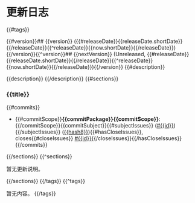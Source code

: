 # 更新日志
{{#tags}}

{{#version}}## {{version}} ({{#releaseDate}}{{releaseDate.shortDate}}{{/releaseDate}}{{^releaseDate}}{{now.shortDate}}{{/releaseDate}}){{/version}}{{^version}}## {{nextVersion}} (Unreleased, {{#releaseDate}}{{releaseDate.shortDate}}{{/releaseDate}}{{^releaseDate}}{{now.shortDate}}{{/releaseDate}}){{/version}}
{{#description}}

{{description}}
{{/description}}
{{#sections}}

### {{title}}

{{#commits}}
- {{#commitScope}}**{{commitPackage}}{{commitScope}}**: {{/commitScope}}{{commitSubject}}{{#subjectIssues}} ([#{{id}}]({{url}})){{/subjectIssues}} ([{{hash8}}]({{commitUrl}})){{#hasCloseIssues}}, closes{{#closeIssues}} [#{{id}}]({{url}}){{/closeIssues}}{{/hasCloseIssues}}
{{/commits}}

{{/sections}}
{{^sections}}

暂无更新说明。

{{/sections}}
{{/tags}}
{{^tags}}

暂无内容。
{{/tags}}
